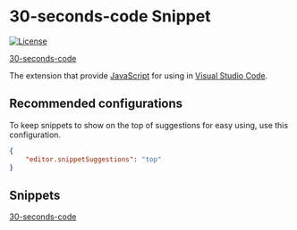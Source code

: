 # 30-seconds-code Snippet
[![License](https://img.shields.io/github/license/gluons/vscode-atom-javascript-snippet.svg?style=flat-square)](https://tldrlegal.com/license/mit-license)

[30-seconds-code](https://github.com/30-seconds/30-seconds-of-code)

The extension that provide [JavaScript](https://github.com/atom/language-javascript) for using in [Visual Studio Code](https://code.visualstudio.com/).

## Recommended configurations

To keep snippets to show on the top of suggestions for easy using, use this configuration.

```json
{
	"editor.snippetSuggestions": "top"
}
```

## Snippets

[30-seconds-code](https://github.com/30-seconds/30-seconds-of-code)
